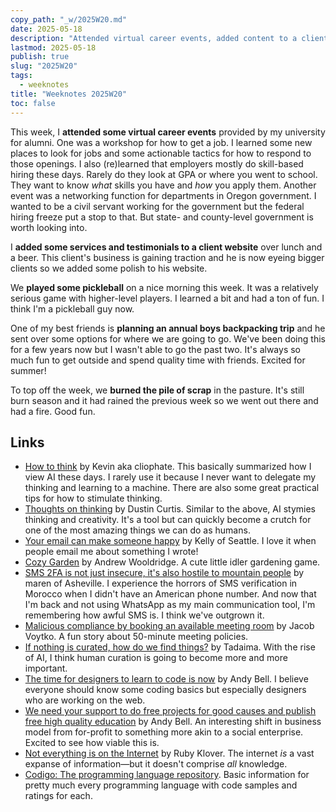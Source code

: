 ```yaml
---
copy_path: "_w/2025W20.md"
date: 2025-05-18
description: "Attended virtual career events, added content to a client website, and had a fire. Weeknotes for the 20th week of the year 2025."
lastmod: 2025-05-18
publish: true
slug: "2025W20"
tags:
  - weeknotes
title: "Weeknotes 2025W20"
toc: false
---
```


This week, I **attended some virtual career events** provided by my university for alumni. One was a workshop for how to get a job. I learned some new places to look for jobs and some actionable tactics for how to respond to those openings. I also (re)learned that employers mostly do skill-based hiring these days. Rarely do they look at GPA or where you went to school. They want to know _what_ skills you have and _how_ you apply them. Another event was a networking function for departments in Oregon government. I wanted to be a civil servant working for the government but the federal hiring freeze put a stop to that. But state- and county-level government is worth looking into.

I **added some services and testimonials to a client website** over lunch and a beer. This client's business is gaining traction and he is now eyeing bigger clients so we added some polish to his website.

We **played some pickleball** on a nice morning this week. It was a relatively serious game with higher-level players. I learned a bit and had a ton of fun. I think I'm a pickleball guy now.

One of my best friends is **planning an annual boys backpacking trip** and he sent over some options for where we are going to go. We've been doing this for a few years now but I wasn't able to go the past two. It's always so much fun to get outside and spend quality time with friends. Excited for summer!

To top off the week, we **burned the pile of scrap** in the pasture. It's still burn season and it had rained the previous week so we went out there and had a fire. Good fun.

## Links

- [How to think](https://cliophate.wtf/how-to-think) by Kevin aka cliophate. This basically summarized how I view AI these days. I rarely use it because I never want to delegate my thinking and learning to a machine. There are also some great practical tips for how to stimulate thinking.
- [Thoughts on thinking](https://dcurt.is/thinking) by Dustin Curtis. Similar to the above, AI stymies thinking and creativity. It's a tool but can quickly become a crutch for one of the most amazing things we can do as humans.
- [Your email can make someone happy](https://ohthesetrees.com/your-email-can-make-someone-happy/) by Kelly of Seattle. I love it when people email me about something I wrote!
- [Cozy Garden](https://cozy-garden.puter.site/) by Andrew Wooldridge. A cute little idler gardening game.
- [SMS 2FA is not just insecure, it's also hostile to mountain people](https://blog.stillgreenmoss.net/sms-2fa-is-not-just-insecure-its-also-hostile-to-mountain-people) by maren of Asheville. I experience the horrors of SMS verification in Morocco when I didn't have an American phone number. And now that I'm back and not using WhatsApp as my main communication tool, I'm remembering how awful SMS is. I think we've outgrown it.
- [Malicious compliance by booking an available meeting room](https://www.clientserver.dev/p/malicious-compliance-by-booking-an) by Jacob Voytko. A fun story about 50-minute meeting policies.
- [If nothing is curated, how do we find things?](https://tadaima.bearblog.dev/if-nothing-is-curated-how-do-we-find-things/) by Tadaima. With the rise of AI, I think human curation is going to become more and more important.
- [The time for designers to learn to code is now](https://piccalil.li/blog/the-time-for-designers-to-learn-to-code-is-now/) by Andy Bell. I believe everyone should know some coding basics but especially designers who are working on the web.
- [We need your support to do free projects for good causes and publish free high quality education](https://piccalil.li/blog/we-need-your-support-to-do-free-projects-for-good-causes-and-publish-free-high-quality-education/) by Andy Bell. An interesting shift in business model from for-profit to something more akin to a social enterprise. Excited to see how viable this is.
- [Not everything is on the Internet](https://www.bruh.ltd/blog/not-everything-is-on-the-internet/) by Ruby Klover. The internet _is_ a vast expanse of information—but it doesn't comprise _all_ knowledge.
- [Codigo: The programming language repository](https://codigolangs.com/). Basic information for pretty much every programming language with code samples and ratings for each.
